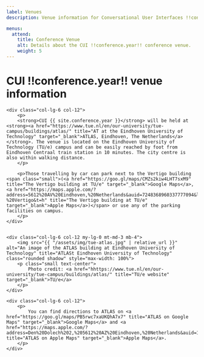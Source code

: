 ```yaml
---
label: Venues
description: Venue information for Conversational User Interfaces !!conference.year!! conference.

menus:
  attend:
    title: Conference Venue
    alt: Details about the CUI !!conference.year!! conference venue.
    weight: 5
---
```


# CUI !!conference.year!! venue information

<div class="row">

    <div class="col-lg-6 col-12">
        <p>
        <strong>CUI {{ site.conference.year }}</strong> will be held at <strong><a href="https://www.tue.nl/en/our-university/tue-campus/buildings/atlas/" title="AT at the Eindhoven University of Technology" target="_blank">ATLAS, Eindhoven, The Netherlands</a></strong>. The venue is located on the Eindhoven University of Technology (TU/e) campus and can be easily reached by foot from Eindhoven Centraal train station in 10 minutes. The city centre is also within walking distance.
        </p>

        <p>Those travelling by car can park next to the Vertigo building  <span class="small">(<a href="https://goo.gl/maps/CMZs2kiw4LHT7sxM9" title="The Vertigo building at TU/e" target="_blank">Google Maps</a>, <a href="https://maps.apple.com/?address=5612%20AV%20Eindhoven,%20Netherlands&auid=7248368960337777094&ll=51.446500,5.485091&lsp=9902&q=TU/e%20-%20Vertigo&t=h" title="The Vertigo building at TU/e" target="_blank">Apple Maps</a>)</span> or use any of the parking facilities on campus.
        </p>
    </div>


    <div class="col-lg-6 col-12 my-lg-0 mt-md-3 mb-4">
        <img src="{{ "/assets/img/tue-atlas.jpg" | relative_url }}" alt="An image of the ATLAS building at Eindhoven University of Technology" title="ATLASt Eindhoven University of Technology" class="rounded shadow" style="max-width: 100%">
        <p class="small text-center">
        	Photo credit: <a href="hhttps://www.tue.nl/en/our-university/tue-campus/buildings/atlas/" title="TU/e website" target="_blank">TU/e</a>
        </p>
    </div>
    
    <div class="col-lg-6 col-12">
        <p>
        	You can find directions to ATLAS on <a href="https://goo.gl/maps/PB5rwc7xaUKQhA7x7" title="ATLAS on Google Maps" target="_blank">Google Maps</a> and <a href="https://maps.apple.com/?address=Den%20Dolech%202,%205612%20AZ%20Eindhoven,%20Netherlands&auid=11708964046863549630&ll=51.447643,5.486240&lsp=9902&q=TU/e%20Atlas&t=h" title="ATLAS on Apple Maps" target="_blank">Apple Maps</a>.
        </p>
    </div>

</div>

